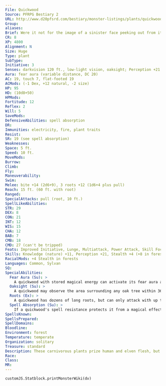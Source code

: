 ```yaml
---
File: Quickwood
Source: PFRPG Bestiary 2
URL: http://www.d20pfsrd.com/bestiary/monster-listings/plants/quickwood
Group: 
aliases: 
Brief: Were it not for the image of a sinister face peeking out from its dark gray bark, this would look like any other ragged oak tree.
CR: 8
XP: 4800
Alignment: N
Size: Huge
Type: plant
SubType: 
Initiative: 3
Senses: darkvision 120 ft., low-light vision, oaksight; Perception +21
Aura: fear aura (variable distance, DC 20)
AC: 19, touch 7, flat-footed 19
ACMods: (-1 Dex, +12 natural, -2 size)
HP: 95
HD: (10d8+50)
HPMods: 
Fortitude: 12
Reflex: 2
Will: 5
SaveMods: 
DefensiveAbilities: spell absorption
DR: 
Immunities: electricity, fire, plant traits
Resist: 
SR: 19 (see spell absorption)
Weaknesses: 
Space: 5 ft.
Speed: 10 ft.
MoveMods: 
Burrow: 
Climb: 
Fly: 
Maneuverability: 
Swim: 
Melee: bite +14 (2d6+9), 3 roots +12 (1d6+4 plus pull)
Reach: 15 ft. (60 ft. with root)
Ranged: 
SpecialAttacks: pull (root, 10 ft.)
SpellLikeAbilities: 
STR: 29
DEX: 8
CON: 21
INT: 12
WIS: 15
CHA: 12
BAB: 7
CMB: 18
CMD: 27 (can't be tripped)
Feats: Improved Initiative, Lunge, Multiattack, Power Attack, Skill Focus (Perception)
Skills: Knowledge (nature) +11, Perception +21, Stealth +4 (+8 in forests)
RacialMods: +4 Stealth in forests
Languages: Common, Sylvan
SQ: 
SpecialAbilities:
  Fear Aura (Su): >
    A quickwood with stored magical energy can activate its fear aura as a standard action. The aura has a radius of 10 feet per spell level of the effect and lasts for 1 round (Will DC 20 negates). Creatures that fail their saving throws become panicked for 1 minute. The DC is Charisma-based and includes a +4 racial bonus.
  Oaksight (Su): >
    A quickwood may observe the area surrounding any oak tree within 360 feet as if using clairaudience/clairvoyance. It can use this ability on any number of oak trees in the area. Although the quickwood does not need line of sight to establish this link, if it does have line of sight to even a single oak tree, it cannot be flanked.
  Roots (Ex): >
    A quickwood has dozens of long roots, but can only attack with up to three of them in any given round. If the quickwood uses its pull ability to pull a target within reach of its bite attack, it can immediately make a free bite attack with a +4 bonus on its attack roll against that target.
  Spell Absorption (Su): >
    If a quickwood's spell resistance protects it from a magical effect, the creature absorbs that magical energy into its body. It can release this energy to activate its fear aura ability. While the plant is storing a spell, its SR decreases by 5. It can only store one spell at a time.
SpellsKnown: 
SpellsPrepared: 
SpellDomains: 
Bloodline: 
Environment: forest
Temperature: temperate
Organization: solitary
Treasure: standard
Description: These carnivorous plants prize human and elven flesh, but eat anything they manage to catch. Quickwoods typically explore an area, taking note of any oak trees, and then root themselves and wait for prey to wander by. They use their oaksight ability to maintain constant surveillance of their hunting grounds and send their roots out to drag likely prey back to them.
Race: 
Class: 
MR: 
---
```

```dataviewjs
customJS.Statblock.printMonsterWiki(dv)
```
